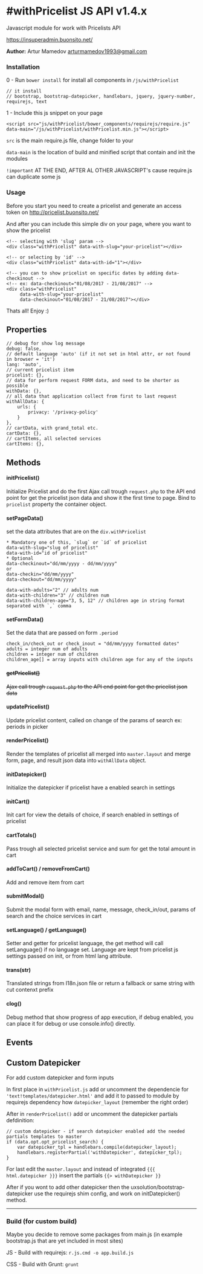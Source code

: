# #withPricelist JS API v1.4.x
 
Javascript module for work with Pricelists API
 
https://insuperadmin.buonsito.net/ 

__Author:__ Artur Mamedov <arturmamedov1993@gmail.com>


### Installation

0 - Run `bower install` for install all components in
 `/js/withPricelist`
 
```
// it install
// bootstrap, bootstrap-datepicker, handlebars, jquery, jquery-number, requirejs, text
```
 
1 - Include this js snippet on your page 

 ```
 <script src="js/withPricelist/bower_components/requirejs/require.js" 
 data-main="/js/withPricelist/withPricelist.min.js"></script>
 ```
`src` is the main require.js file, change folder to your
 
`data-main` is the location of build and minified script that contain and init the modules

`!important` AT THE END, AFTER AL OTHER JAVASCRIPT's cause require.js can duplicate some js

### Usage
Before you start you need to create a pricelist and generate an access token on http://pricelist.buonsito.net/

And after you can include this simple div on your page, where you want to show the pricelist
```
<!-- selecting with 'slug' param -->
<div class="withPricelist" data-with-slug="your-pricelist"></div>

<!-- or selecting by 'id' -->
<div class="withPricelist" data-with-id="1"></div>

<!-- you can to show pricelist on specific dates by adding data-checkinout -->
<!-- ex: data-checkinout="01/08/2017 - 21/08/2017" -->
<div class="withPricelist" 
     data-with-slug="your-pricelist" 
     data-checkinout="01/08/2017 - 21/08/2017"></div>
```

Thats all! Enjoy :)

## Properties
```
// debug for show log message
debug: false,
// default language 'auto' (if it not set in html attr, or not found in browser = 'it')
lang: 'auto',
// current pricelist item
pricelist: {},
// data for perform request FORM data, and need to be shorter as possible
withData: {},
// all data that application collect from first to last request
withAllData: {
	urls: {
		privacy: '/privacy-policy'
	}
},
// cartData, with grand_total etc.
cartData: {},
// cartItems, all selected services
cartItems: {},
```

## Methods

#### initPricelist()
Initialize Pricelist and do the first Ajax call trough `request.php` to the API end point for get the pricelist json data and show it the first time to page. 
Bind to `pricelist` property the container object.

#### setPageData()
set the data attributes that are on the `div.withPricelist`
```
* Mandatory one of this, `slug` or `id` of pricelist
data-with-slug="slug of pricelist"
data-with-id="id of pricelist"
* Optional
data-checkinout="dd/mm/yyyy - dd/mm/yyyy"
or
data-checkin="dd/mm/yyyy"
data-checkout="dd/mm/yyyy"

data-with-adults="2" // adults num
data-with-children="3" // children num
data-with-children-age="3, 5, 12" // children age in string format separated with `,` comma
```

#### setFormData()
Set the data that are passed on form `.period`
```
check_in/check_out or check_inout = "dd/mm/yyyy formatted dates"
adults = integer num of adults
children = integer num of children
children_age[] = array inputs with children age for any of the inputs
```


#### ~~getPricelist()~~
~~Ajax call trough `request.php` to the API end point for get the pricelist json data~~

#### updatePricelist()
Update pricelist content, called on change of the params of search ex: periods in picker

#### renderPricelist()
Render the templates of pricelist all merged into `master.layout` and merge form, page, and result json data into `withAllData` object. 

#### initDatepicker()
Initialize the datepicker if pricelist have a enabled search in settings 

#### initCart()
Init cart for view the details of choice, if search enabled in settings of pricelist
 
#### cartTotals()
Pass trough all selected pricelist service and sum for get the total amount in cart

#### addToCart() / removeFromCart()
Add and remove item from cart

#### submitModal()
Submit the modal form with email, name, message, check_in/out, params of search and the choice services in cart

#### setLanguage() / getLanguage()
Setter and getter for pricelist language, the get method will call setLanguage() if no language set. Language are kept from pricelist js settings passed on init, or from html lang attribute.

#### trans(str)
Translated strings from I18n.json file or return a fallback or same string with cut contenxt prefix

#### clog()
Debug method that show progress of app execution, if debug enabled, you can place it for debug or use console.info() directly.

## Events


## Custom Datepicker

For add custom datepicker and form inputs

In first place in `withPricelist.js` add or uncomment the dependencie for `'text!templates/datepicker.html'` and add it to passed to module by requirejs  dependency how `datepicker_layout` (remember the right order)

After in `renderPricelist()` add or uncomment the datepicker partials defdinition:

```
// custom datepicker - if search datepicker enabled add the needed partials templates to master
if (data.opt.opt_pricelist_search) {
    var datepicker_tpl = handlebars.compile(datepicker_layout);
    handlebars.registerPartial('withDatepicker', datepicker_tpl);
}
```

For last edit the `master.layout` and instead of integrated `{{{ html.datepicker }}}` insert the partials `{{> withDatepicker }}`

After if you wont to add other datepicker then the uxsolution/bootstrap-datepicker use the requirejs shim config, and work on initDatepicker() method.

---

### Build (for custom build)
Maybe you decide to remove some packages from main.js (in example bootstrap.js that are yet included in most sites)

JS - Build with requirejs: `r.js.cmd -o app.build.js`

CSS - Build with Grunt: `grunt`